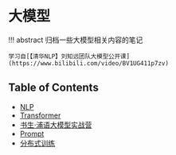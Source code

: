 # 大模型

!!! abstract
    归档一些大模型相关内容的笔记

    学习自[【清华NLP】刘知远团队大模型公开课](https://www.bilibili.com/video/BV1UG411p7zv)


## Table of Contents

- [NLP](nlp/)
- [Transformer](transformer/)
- [书生·浦语大模型实战营](internlm/)
- [Prompt](prompt/)
- [分布式训练](dt/)
